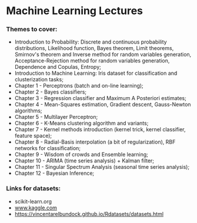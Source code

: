 # Machine Learning Lectures

### Themes to cover:

* Introduction to Probability: Discrete and continuous probability distributions, Likelihood function, Bayes theorem, Limit theorems, Smirnov's theorem and Inverse method for random variables generation, Acceptance-Rejection method for random variables generation, Dependence and Copulas, Entropy;
* Introduction to Machine Learning: Iris dataset for classification and clusterization tasks;
* Chapter 1 - Perceptrons (batch and on-line learning); 
* Chapter 2 - Bayes classifiers; 
* Chapter 3 - Regression classifier and Maximum A Posteriori estimates; 
* Chapter 4 - Mean-Squares estimation, Gradient descent, Gauss-Newton algorithms;
* Chapter 5 - Multilayer Perceptron;
* Chapter 6 - K-Means clustering algorithm and variants;
* Chapter 7 - Kernel methods introduction (kernel trick, kernel classifier, feature space);
* Chapter 8 - Radial-Basis interpolation (a bit of regularization), RBF networks for classification;
* Chapter 9 - Wisdom of crowds and Ensemble learning;
* Chapter 10 - ARIMA (time series analysis) + Kalman filter;
* Chapter 11 - Singular Spectrum Analysis (seasonal time series analysis);
* Chapter 12 - Bayesian Inference;

### Links for datasets:

* scikit-learn.org
* www.kaggle.com
* https://vincentarelbundock.github.io/Rdatasets/datasets.html
